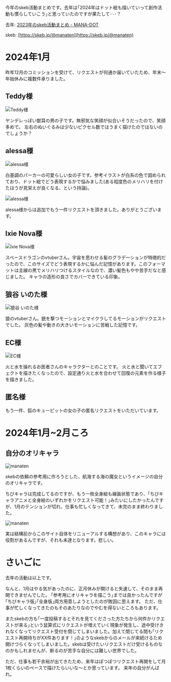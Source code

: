 <!--
title: 2024年のskeb･ドット絵活動まとめ
date:  2024-12-31 23:00
categories: [ドット絵,skeb]
-->

今年のskeb活動まとめです。去年は｢2024年はドット絵も描いていって創作活動も慣らしていこう｣と思っていたのですが果たして･･･？

去年: [2023年のskeb活動まとめ - MANA-DOT](https://blog.manaten.net/entry/2023-skeb)

skeb: [https://skeb.jp/@manaten](https://skeb.jp/@manaten)

# 2024年1月

昨年12月のコミッションを受けて、リクエストが何通か届いていたため、年末～年始休みに複数件承りました。

## Teddy様

![Teddy様](https://manaten.net/wp-content/uploads/2024/12/20231231_teddy.gif)

ヤンデレっぽい獣耳の男の子です。無邪気な笑顔が似合いそうだったので、笑顔多めで。
左右のぬいぐるみは少ないピクセル数ではうまく描けたのではないのでしょうか？

## alessa様

![alessa様](https://manaten.net/wp-content/uploads/2024/12/20231231_alessa.gif)

白基調のパーカーの可愛らしい女の子です。参考イラストが白系の色で固められており、ドット絵でどう表現するかで悩みました(ある程度色のメリハリを付けたほうが見栄えが良くなる、という持論)。

![alessa様](https://manaten.net/wp-content/uploads/2024/12/20240107_alessa.gif)

alessa様からは追加でもう一件リクエストを頂きました。ありがとうございます。

## Ixie Nova様

![Ixie Nova様](https://manaten.net/wp-content/uploads/2024/12/20231231_ixie_nova.gif)

スペースドラゴンのvtuberさん。宇宙を思わせる髪のグラデーションが特徴的だったので、このサイズでどう表現するかに悩んだ記憶があります。このフォーマットは主線の黒でメリハリつけるスタイルなので、濃い髪色もやや苦手だなと感じました。
キャラの造形の良さでカバーできている印象。

## 狼谷 いのた様

![狼谷 いのた様](https://manaten.net/wp-content/uploads/2024/12/20240107_inota_kamiya.gif)

狼のvtuberさん。銃を撃つモーションとマイクラしてるモーションがリクエストでした。
灰色の髪や動きの大きいモーションに苦戦した記憶です。

## EC様

![EC様](https://manaten.net/wp-content/uploads/2024/12/20240107_ec.gif)

火と水を操れるお医者さんのキャラクターとのことです。
火と水と聞いてエフェクトを描きたくなったので、設定通り火と水を合わせて回復の元素を作る様子を描きました。

## 匿名様

もう一件、狐のキューピットの女の子の匿名リクエストをいただいています。

# 2024年1月~2月ころ

## 自分のオリキャラ

![manaten](https://manaten.net/wp-content/uploads/2024/12/20240115_manaten.gif)

skebの依頼の参考用に作ろうとした、航海する海の魔女というイメージの自分のオリキャラです。

ちびキャラは完成してるのですが、もう一枚全身絵も線画状態であり、｢ちびキャラアニメと全身絵のいずれかをリクエスト可能！｣みたいにしたかったんですが、1月のテンションが切れ、仕事も忙しくなってきて、未完のまま終わりました。

![manaten](https://manaten.net/wp-content/uploads/2024/12/20240115_manaten.png)

実は結構前からこのサイト自体をリニューアルする構想があり、このキャラには役割があるんですが、それも未達となります。悲しい。

# さいごに

去年の活動は以上です。

なんと、1月はやる気があったのに、正月休みが開けると失速して、そのまま再開できませんでした。
｢参考用にオリキャラを描こう｣までは良かったんですが｢ちびキャラ版｣｢全身版｣両方用意しようとしたのが敗因に思えます。
ただ、仕事が忙しくなってきたのもそのあたりなのでやむを得ないところもあります。

またskebの方も｢一度投稿するとそれを見てくださった方たちから何件かリクエストが来る｣という鼠算式にリクエストが増えていく現象が発生し、途中受けきれなくなってリクエスト受付を閉じてしまいました。加えて閉じてる間も｢リクエスト再開待ちがXX件あります！｣のようなskebからのメールが来続けるため開けづらくなってしまいました。skebは受けたいリクエストだけ受けるものなのかもしれませんが、断るのが苦手な自分には難しい世界でした。

ただ、仕事も若干余裕が出てきたため、来年はぽつぽつリクエスト再開をして月1枚くらいのペースで描けたらいいな～とか思っています。
来年の自分がんばれ。
